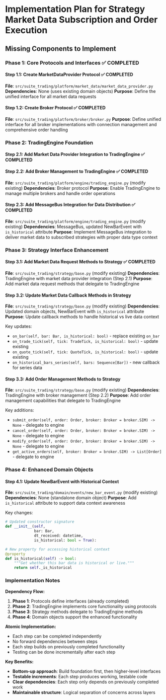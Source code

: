 # Implementation Plan for Strategy Market Data Subscription and Order Execution

## Missing Components to Implement

### Phase 1: Core Protocols and Interfaces ✅ COMPLETED

#### Step 1.1: Create MarketDataProvider Protocol ✅ COMPLETED
**File**: `src/suite_trading/platform/market_data/market_data_provider.py`
**Dependencies**: None (uses existing domain objects)
**Purpose**: Define the unified interface for all market data requests

#### Step 1.2: Create Broker Protocol ✅ COMPLETED
**File**: `src/suite_trading/platform/broker/broker.py`
**Purpose**: Define unified interface for all broker implementations with connection management and comprehensive order handling

### Phase 2: TradingEngine Foundation

#### Step 2.1: Add Market Data Provider Integration to TradingEngine ✅ COMPLETED

#### Step 2.2: Add Broker Management to TradingEngine ✅ COMPLETED
**File**: `src/suite_trading/platform/engine/trading_engine.py` (modify existing)
**Dependencies**: Broker protocol
**Purpose**: Enable TradingEngine to manage multiple brokers and handle order operations

#### Step 2.3: Add MessageBus Integration for Data Distribution ✅ COMPLETED
**File**: `src/suite_trading/platform/engine/trading_engine.py` (modify existing)
**Dependencies**: MessageBus, updated NewBarEvent with `is_historical` attribute
**Purpose**: Implement MessageBus integration to deliver market data to subscribed strategies with proper data type context

### Phase 3: Strategy Interface Enhancement

#### Step 3.1: Add Market Data Request Methods to Strategy ✅ COMPLETED
**File**: `src/suite_trading/strategy/base.py` (modify existing)
**Dependencies**: TradingEngine with market data provider integration (Step 2.1)
**Purpose**: Add market data request methods that delegate to TradingEngine

#### Step 3.2: Update Market Data Callback Methods in Strategy
**File**: `src/suite_trading/strategy/base.py` (modify existing)
**Dependencies**: Updated domain objects, NewBarEvent with `is_historical` attribute
**Purpose**: Update callback methods to handle historical vs live data context

Key updates:
- `on_bar(self, bar: Bar, is_historical: bool)` - replace existing `on_bar`
- `on_trade_tick(self, tick: TradeTick, is_historical: bool)` - update existing
- `on_quote_tick(self, tick: QuoteTick, is_historical: bool)` - update existing
- `on_historical_bars_series(self, bars: Sequence[Bar])` - new callback for series data

#### Step 3.3: Add Order Management Methods to Strategy
**File**: `src/suite_trading/strategy/base.py` (modify existing)
**Dependencies**: TradingEngine with broker management (Step 2.2)
**Purpose**: Add order management capabilities that delegate to TradingEngine

Key additions:
- `submit_order(self, order: Order, broker: Broker = broker.SIM) -> None` - delegate to engine
- `cancel_order(self, order: Order, broker: Broker = broker.SIM) -> None` - delegate to engine
- `modify_order(self, order: Order, broker: Broker = broker.SIM) -> None` - delegate to engine
- `get_active_orders(self, broker: Broker = broker.SIM) -> List[Order]` - delegate to engine

### Phase 4: Enhanced Domain Objects

#### Step 4.1: Update NewBarEvent with Historical Context
**File**: `src/suite_trading/domain/events/new_bar_event.py` (modify existing)
**Dependencies**: None (standalone domain object)
**Purpose**: Add `is_historical` attribute to support data context awareness

Key changes:
```python
# Updated constructor signature
def __init__(self,
             bar: Bar,
             dt_received: datetime,
             is_historical: bool = True):

# New property for accessing historical context
@property
def is_historical(self) -> bool:
    """Get whether this bar data is historical or live."""
    return self._is_historical
```

### Implementation Notes

**Dependency Flow:**
1. **Phase 1**: Protocols define interfaces (already completed)
2. **Phase 2**: TradingEngine implements core functionality using protocols
3. **Phase 3**: Strategy methods delegate to TradingEngine methods
4. **Phase 4**: Domain objects support the enhanced functionality

**Atomic Implementation:**
- Each step can be completed independently
- No forward dependencies between steps
- Each step builds on previously completed functionality
- Testing can be done incrementally after each step

**Key Benefits:**
- **Bottom-up approach**: Build foundation first, then higher-level interfaces
- **Testable increments**: Each step produces working, testable code
- **Clear dependencies**: Each step only depends on previously completed work
- **Maintainable structure**: Logical separation of concerns across layers
